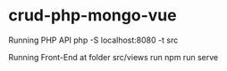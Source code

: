 # crud-php-mongo-vue

Running PHP API
php -S localhost:8080 -t src

Running Front-End
at folder src/views run npm run serve
